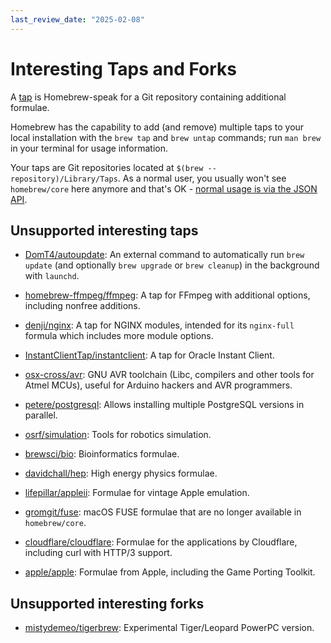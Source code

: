 ```yaml
---
last_review_date: "2025-02-08"
---
```


# Interesting Taps and Forks

A [tap](Taps.md) is Homebrew-speak for a Git repository containing additional formulae.

Homebrew has the capability to add (and remove) multiple taps to your local installation with the `brew tap` and `brew untap` commands; run `man brew` in your terminal for usage information.

Your taps are Git repositories located at `$(brew --repository)/Library/Taps`. As a normal user, you usually won't see `homebrew/core` here anymore and that's OK - [normal usage is via the JSON API](https://brew.sh/2023/02/16/homebrew-4.0.0/).

## Unsupported interesting taps

* [DomT4/autoupdate](https://github.com/DomT4/homebrew-autoupdate): An external command to automatically run `brew update` (and optionally `brew upgrade` or `brew cleanup`) in the background with `launchd`.

* [homebrew-ffmpeg/ffmpeg](https://github.com/homebrew-ffmpeg/homebrew-ffmpeg): A tap for FFmpeg with additional options, including nonfree additions.

* [denji/nginx](https://github.com/denji/homebrew-nginx): A tap for NGINX modules, intended for its `nginx-full` formula which includes more module options.

* [InstantClientTap/instantclient](https://github.com/InstantClientTap/homebrew-instantclient): A tap for Oracle Instant Client.

* [osx-cross/avr](https://github.com/osx-cross/homebrew-avr): GNU AVR toolchain (Libc, compilers and other tools for Atmel MCUs), useful for Arduino hackers and AVR programmers.

* [petere/postgresql](https://github.com/petere/homebrew-postgresql): Allows installing multiple PostgreSQL versions in parallel.

* [osrf/simulation](https://github.com/osrf/homebrew-simulation): Tools for robotics simulation.

* [brewsci/bio](https://github.com/brewsci/homebrew-bio): Bioinformatics formulae.

* [davidchall/hep](https://github.com/davidchall/homebrew-hep): High energy physics formulae.

* [lifepillar/appleii](https://github.com/lifepillar/homebrew-appleii): Formulae for vintage Apple emulation.

* [gromgit/fuse](https://github.com/gromgit/homebrew-fuse): macOS FUSE formulae that are no longer available in `homebrew/core`.

* [cloudflare/cloudflare](https://github.com/cloudflare/homebrew-cloudflare): Formulae for the applications by Cloudflare, including curl with HTTP/3 support.

* [apple/apple](https://github.com/apple/homebrew-apple): Formulae from Apple, including the Game Porting Toolkit.

## Unsupported interesting forks

* [mistydemeo/tigerbrew](https://github.com/mistydemeo/tigerbrew): Experimental Tiger/Leopard PowerPC version.
